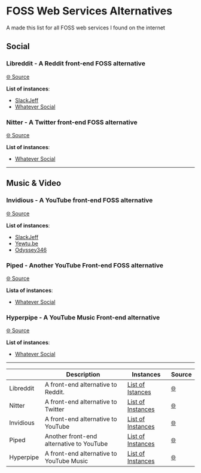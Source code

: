 # FOSS Web Services Alternatives

A made this list for all FOSS web services I found on the internet

## Social

### Libreddit - A Reddit front-end FOSS alternative

[🌐 Source](https://github.com/libreddit/libreddit)

**List of instances**:

- [SlackJeff](https://libreddit.slackjeff.com.br)
- [Whatever Social](https://discuss.whatever.social/)

### Nitter - A Twitter front-end FOSS alternative

[🌐 Source](https://github.com/zedeus/nitter)

**List of instances**:

- [Whatever Social](https://read.whatever.social/)

---

## Music & Video

### Invidious - A YouTube front-end FOSS alternative

[🌐 Source](https://github.com/iv-org/invidious)

**List of instances**:

- [SlackJeff](https://invidious.slackjeff.com.br)
- [Yewtu.be](https://yewtu.be)
- [Odyssey346](https://inv.odyssey346.dev/)

### Piped - Another YouTube Front-end FOSS alternative

[🌐 Source](https://github.com/TeamPiped/Piped)

**Lista of instances**:

- [Whatever Social](https://watch.whatever.social/)

### Hyperpipe - A YouTube Music Front-end alternative

[🌐 Source](https://codeberg.org/Hyperpipe/Hyperpipe)

**List of instances**:

- [Whatever Social](https://listen.whatever.social/)

---

|          | Description | Instances | Source |
|----------|-------------|-----------|--------|
| Libreddit| A front-end alternative to Reddit. | [List of Istances](https://github.com/libreddit/libreddit-instances/blob/master/instances.md) | [🌐](https://github.com/libreddit/libreddit) |
| Nitter | A front-end alternative to Twitter | [List of Instances](https://github.com/zedeus/nitter/wiki/Instances) | [🌐](https://github.com/zedeus/nitter) |
| Invidious | A front-end alternative to YouTube | [List of Instances](https://docs.invidious.io/instances/) | [🌐](https://github.com/iv-org) |
| Piped | Another front-end alternative to YouTube | [List of Instances](https://github.com/TeamPiped/Piped/wiki/Instances) | [🌐](https://github.com/TeamPiped/Piped) |
| Hyperpipe | A front-end alternative to YouTube Music | [List of Instances](https://hyperpipe.codeberg.page/) | [🌐](https://codeberg.org/Hyperpipe/Hyperpipe) |
